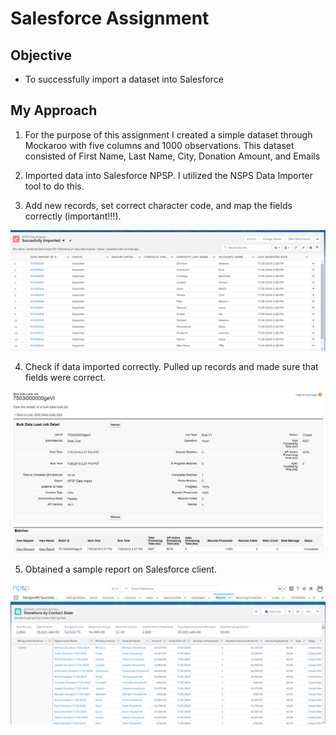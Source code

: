 # Salesforce Assignment

## Objective
- To successfully import a dataset into Salesforce

## My Approach
1. For the purpose of this assignment I created a simple dataset through Mockaroo with five columns and 1000 observations. This dataset consisted of First Name, Last Name, City, Donation Amount, and Emails

2. Imported data into Salesforce NPSP. I utilized the NSPS Data Importer tool to do this.

3. Add new records, set correct character code, and map the fields correctly (important!!!).

![](./1.png)

4. Check if data imported correctly. Pulled up records and made sure that fields were correct.

![](./2.png)

5. Obtained a sample report on Salesforce client.
 
![](./3.png)
